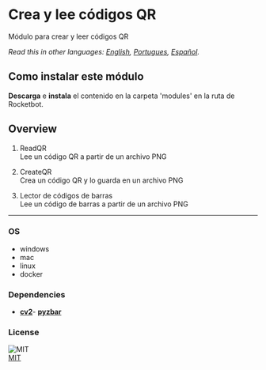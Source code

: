 # Crea y lee códigos QR
  
Módulo para crear y leer códigos QR 

*Read this in other languages: [English](README.md), [Portugues](README.pr.md), [Español](README.es.md).*

## Como instalar este módulo
  
__Descarga__ e __instala__ el contenido en la carpeta 'modules' en la ruta de Rocketbot.  


## Overview


1. ReadQR  
Lee un código QR a partir de un archivo PNG

2. CreateQR  
Crea un código QR y lo guarda en un archivo PNG

3. Lector de códigos de barras  
Lee un código de barras a partir de un archivo PNG  




----
### OS

- windows
- mac
- linux
- docker

### Dependencies
- [**cv2**](https://pypi.org/project/cv2/)- [**pyzbar**](https://pypi.org/project/pyzbar/)
### License
  
![MIT](https://camo.githubusercontent.com/107590fac8cbd65071396bb4d04040f76cde5bde/687474703a2f2f696d672e736869656c64732e696f2f3a6c6963656e73652d6d69742d626c75652e7376673f7374796c653d666c61742d737175617265)  
[MIT](http://opensource.org/licenses/mit-license.ph)
